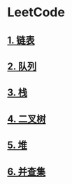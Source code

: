 # LeetCode

## [1. 链表](01-linked_list.md)

## [2. 队列](02-queue.md)

## [3. 栈](03-stack.md)

## [4. 二叉树](04-binary-tree.md)

## [5. 堆](05-heap.md)

## [6. 并查集](06-union-find.md)

